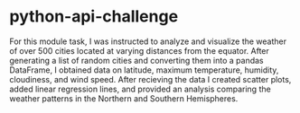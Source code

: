 # python-api-challenge
For this module task, I was instructed to analyze and visualize the weather of over 500 cities located at varying distances from the equator. After generating a list of random cities and converting them into a pandas DataFrame, I obtained data on latitude, maximum temperature, humidity, cloudiness, and wind speed. After recieving the data I created scatter plots, added linear regression lines, and provided an analysis comparing the weather patterns in the Northern and Southern Hemispheres.
